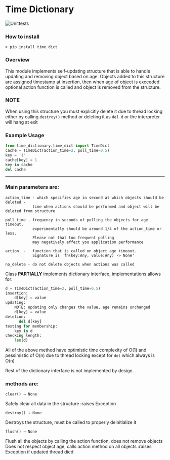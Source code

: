# Time Dictionary
![Unittests](https://github.com/Matshec/time_dict/workflows/Unittests/badge.svg)

### How to install
`> pip install time_dict`

### Overview
This module implements self-updating structure that is able to handle updating and removing object based on age.
Objects added to this structure are assigned timestamp at insertion, then when age of object is exceeded optional
action function is called and object is removed from the structure.
### NOTE
When using this structure you must explicitly delete it due to thread locking either by
calling `destroy()` method or deleting it as `del d` or the interpreter will hang at exit

### Example Usage
```python
from time_dictionary.time_dict import TimeDict
cache = TimeDict(action_time=2, poll_time=0.5)
key = '1'
cache[key] = 1
key in cache
del cache
```
---
### Main parameters are:
   
    action_time - which specifies age in second at which objects should be deleted - 
                time when actions should be performed and object will be deleted from structure
                
    poll_time - frequency in seconds of polling the objects for age timeout,
                experimentally should be around 1/4 of the action_time or less. 
                Please not that too frequent polling
                may negatively affect you application performance
                
    action  -   function that is called on object age timeout. 
                Signature is 'fn(key:Any, value:Any) -> None'
                 
    no_delete - do not delete objects when actions was called
       
       
Class **PARTIALLY**  implements dictionary interface, implementations allows for:
```python
d = TimeDict(action_time=2, poll_time=0.5)
insertion:
    d[key] = value
updating:
    NOTE: updating only changes the value, age remains unchanged
    d[key] = value
deletion:
      del d[key]
testing for membership:
    key in d
checking length:
    len(d)
```
All of the above method have optimistic time complexity of O(1) and pessimistic of O(n) due to thread locking
except for `del` which always is O(n)


 Rest of the dictionary interface is not implemented by design.
 
### methods are:
`clear() → None`

Safely clear all data in the structure :raises Exception

`destroy() → None`

Destroys the structure, must be called to properly deinitialize it

`flush() → None`


Flush all the objects by calling the action function, 
does not remove objects Does not respect object age, 
calls action method on all objects :raises Exception if updated thread died
